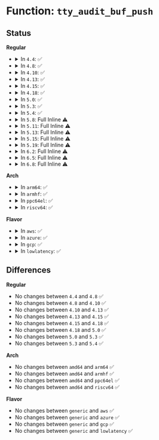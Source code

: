 # Function: <code>tty_audit_buf_push</code>

## Status
<b>Regular</b>
<ul>
<li>
<details>
<summary>In <code>4.4</code>: ✅</summary>

```c
void tty_audit_buf_push(struct tty_audit_buf *buf);
```

**Collision:** Unique Static

**Inline:** No

**Transformation:** False

**Instances:**

```
In drivers/tty/tty_audit.c (ffffffff814ecf40)
Location: drivers/tty/tty_audit.c:94
Inline: False
Direct callers:
  - drivers/tty/tty_audit.c:tty_audit_exit
  - drivers/tty/tty_audit.c:tty_audit_tiocsti
  - drivers/tty/tty_audit.c:tty_audit_push_current
  - drivers/tty/tty_audit.c:tty_audit_add_data
  - drivers/tty/tty_audit.c:tty_audit_add_data
  - drivers/tty/tty_audit.c:tty_audit_push
```
**Symbols:**

```
ffffffff814ecf40-ffffffff814ecf8b: tty_audit_buf_push (STB_LOCAL)
```
</details>
</li>
<li>
<details>
<summary>In <code>4.8</code>: ✅</summary>

```c
void tty_audit_buf_push(struct tty_audit_buf *buf);
```

**Collision:** Unique Static

**Inline:** No

**Transformation:** False

**Instances:**

```
In drivers/tty/tty_audit.c (ffffffff8153df40)
Location: drivers/tty/tty_audit.c:93
Inline: False
Direct callers:
  - drivers/tty/tty_audit.c:tty_audit_add_data
  - drivers/tty/tty_audit.c:tty_audit_add_data
  - drivers/tty/tty_audit.c:tty_audit_push
  - drivers/tty/tty_audit.c:tty_audit_exit
```
**Symbols:**

```
ffffffff8153df40-ffffffff8153df88: tty_audit_buf_push (STB_LOCAL)
```
</details>
</li>
<li>
<details>
<summary>In <code>4.10</code>: ✅</summary>

```c
void tty_audit_buf_push(struct tty_audit_buf *buf);
```

**Collision:** Unique Static

**Inline:** No

**Transformation:** False

**Instances:**

```
In drivers/tty/tty_audit.c (ffffffff8156a590)
Location: drivers/tty/tty_audit.c:93
Inline: False
Direct callers:
  - drivers/tty/tty_audit.c:tty_audit_add_data
  - drivers/tty/tty_audit.c:tty_audit_add_data
  - drivers/tty/tty_audit.c:tty_audit_push
  - drivers/tty/tty_audit.c:tty_audit_exit
```
**Symbols:**

```
ffffffff8156a590-ffffffff8156a5d8: tty_audit_buf_push (STB_LOCAL)
```
</details>
</li>
<li>
<details>
<summary>In <code>4.13</code>: ✅</summary>

```c
void tty_audit_buf_push(struct tty_audit_buf *buf);
```

**Collision:** Unique Static

**Inline:** No

**Transformation:** False

**Instances:**

```
In drivers/tty/tty_audit.c (ffffffff8157ebb0)
Location: drivers/tty/tty_audit.c:93
Inline: False
Direct callers:
  - drivers/tty/tty_audit.c:tty_audit_add_data
  - drivers/tty/tty_audit.c:tty_audit_add_data
  - drivers/tty/tty_audit.c:tty_audit_add_data
  - drivers/tty/tty_audit.c:tty_audit_push
  - drivers/tty/tty_audit.c:tty_audit_exit
```
**Symbols:**

```
ffffffff8157ebb0-ffffffff8157ebf9: tty_audit_buf_push (STB_LOCAL)
```
</details>
</li>
<li>
<details>
<summary>In <code>4.15</code>: ✅</summary>

```c
void tty_audit_buf_push(struct tty_audit_buf *buf);
```

**Collision:** Unique Static

**Inline:** No

**Transformation:** False

**Instances:**

```
In drivers/tty/tty_audit.c (ffffffff815e3720)
Location: drivers/tty/tty_audit.c:91
Inline: False
Direct callers:
  - drivers/tty/tty_audit.c:tty_audit_add_data
  - drivers/tty/tty_audit.c:tty_audit_add_data
  - drivers/tty/tty_audit.c:tty_audit_add_data
  - drivers/tty/tty_audit.c:tty_audit_push
  - drivers/tty/tty_audit.c:tty_audit_exit
```
**Symbols:**

```
ffffffff815e3720-ffffffff815e3769: tty_audit_buf_push (STB_LOCAL)
```
</details>
</li>
<li>
<details>
<summary>In <code>4.18</code>: ✅</summary>

```c
void tty_audit_buf_push(struct tty_audit_buf *buf);
```

**Collision:** Unique Static

**Inline:** No

**Transformation:** False

**Instances:**

```
In drivers/tty/tty_audit.c (ffffffff8161ca00)
Location: drivers/tty/tty_audit.c:91
Inline: False
Direct callers:
  - drivers/tty/tty_audit.c:tty_audit_add_data
  - drivers/tty/tty_audit.c:tty_audit_add_data
  - drivers/tty/tty_audit.c:tty_audit_add_data
  - drivers/tty/tty_audit.c:tty_audit_push
  - drivers/tty/tty_audit.c:tty_audit_exit
```
**Symbols:**

```
ffffffff8161ca00-ffffffff8161ca48: tty_audit_buf_push (STB_LOCAL)
```
</details>
</li>
<li>
<details>
<summary>In <code>5.0</code>: ✅</summary>

```c
void tty_audit_buf_push(struct tty_audit_buf *buf);
```

**Collision:** Unique Static

**Inline:** No

**Transformation:** False

**Instances:**

```
In drivers/tty/tty_audit.c (ffffffff81639c80)
Location: drivers/tty/tty_audit.c:90
Inline: False
Direct callers:
  - drivers/tty/tty_audit.c:tty_audit_add_data
  - drivers/tty/tty_audit.c:tty_audit_add_data
  - drivers/tty/tty_audit.c:tty_audit_add_data
  - drivers/tty/tty_audit.c:tty_audit_push
  - drivers/tty/tty_audit.c:tty_audit_exit
```
**Symbols:**

```
ffffffff81639c80-ffffffff81639cc8: tty_audit_buf_push (STB_LOCAL)
```
</details>
</li>
<li>
<details>
<summary>In <code>5.3</code>: ✅</summary>

```c
void tty_audit_buf_push(struct tty_audit_buf *buf);
```

**Collision:** Unique Static

**Inline:** No

**Transformation:** False

**Instances:**

```
In drivers/tty/tty_audit.c (ffffffff8166dfa0)
Location: drivers/tty/tty_audit.c:90
Inline: False
Direct callers:
  - drivers/tty/tty_audit.c:tty_audit_add_data
  - drivers/tty/tty_audit.c:tty_audit_add_data
  - drivers/tty/tty_audit.c:tty_audit_push
  - drivers/tty/tty_audit.c:tty_audit_exit
```
**Symbols:**

```
ffffffff8166dfa0-ffffffff8166dfea: tty_audit_buf_push (STB_LOCAL)
```
</details>
</li>
<li>
<details>
<summary>In <code>5.4</code>: ✅</summary>

```c
void tty_audit_buf_push(struct tty_audit_buf *buf);
```

**Collision:** Unique Static

**Inline:** No

**Transformation:** False

**Instances:**

```
In drivers/tty/tty_audit.c (ffffffff81690610)
Location: drivers/tty/tty_audit.c:90
Inline: False
Direct callers:
  - drivers/tty/tty_audit.c:tty_audit_add_data
  - drivers/tty/tty_audit.c:tty_audit_add_data
  - drivers/tty/tty_audit.c:tty_audit_push
  - drivers/tty/tty_audit.c:tty_audit_exit
```
**Symbols:**

```
ffffffff81690610-ffffffff8169065a: tty_audit_buf_push (STB_LOCAL)
```
</details>
</li>
<li>
<details>
<summary>In <code>5.8</code>: Full Inline ⚠️</summary>

**Collision:** Unique Static

**Inline:** Full

**Transformation:** False

**Instances:**

```
In drivers/tty/tty_audit.c (ffffffff817431a0)
Location: drivers/tty/tty_audit.c:90
Inline: True
Inline callers:
  - drivers/tty/tty_audit.c:tty_audit_add_data
  - drivers/tty/tty_audit.c:tty_audit_add_data
  - drivers/tty/tty_audit.c:tty_audit_push
  - drivers/tty/tty_audit.c:tty_audit_exit
```
</details>
</li>
<li>
<details>
<summary>In <code>5.11</code>: Full Inline ⚠️</summary>

**Collision:** Unique Static

**Inline:** Full

**Transformation:** False

**Instances:**

```
In drivers/tty/tty_audit.c (ffffffff8175f03d)
Location: drivers/tty/tty_audit.c:90
Inline: True
Inline callers:
  - drivers/tty/tty_audit.c:tty_audit_add_data
  - drivers/tty/tty_audit.c:tty_audit_add_data
  - drivers/tty/tty_audit.c:tty_audit_push
  - drivers/tty/tty_audit.c:tty_audit_exit
```
</details>
</li>
<li>
<details>
<summary>In <code>5.13</code>: Full Inline ⚠️</summary>

**Collision:** Unique Static

**Inline:** Full

**Transformation:** False

**Instances:**

```
In drivers/tty/tty_audit.c (ffffffff81742d76)
Location: drivers/tty/tty_audit.c:91
Inline: True
Inline callers:
  - drivers/tty/tty_audit.c:tty_audit_add_data
  - drivers/tty/tty_audit.c:tty_audit_add_data
  - drivers/tty/tty_audit.c:tty_audit_push
  - drivers/tty/tty_audit.c:tty_audit_exit
```
</details>
</li>
<li>
<details>
<summary>In <code>5.15</code>: Full Inline ⚠️</summary>

**Collision:** Unique Static

**Inline:** Full

**Transformation:** False

**Instances:**

```
In drivers/tty/tty_audit.c (ffffffff817c37c6)
Location: drivers/tty/tty_audit.c:91
Inline: True
Inline callers:
  - drivers/tty/tty_audit.c:tty_audit_add_data
  - drivers/tty/tty_audit.c:tty_audit_add_data
  - drivers/tty/tty_audit.c:tty_audit_push
  - drivers/tty/tty_audit.c:tty_audit_exit
```
</details>
</li>
<li>
<details>
<summary>In <code>5.19</code>: Full Inline ⚠️</summary>

**Collision:** Unique Static

**Inline:** Full

**Transformation:** False

**Instances:**

```
In drivers/tty/tty_audit.c (ffffffff819003fd)
Location: drivers/tty/tty_audit.c:91
Inline: True
Inline callers:
  - drivers/tty/tty_audit.c:tty_audit_add_data
  - drivers/tty/tty_audit.c:tty_audit_add_data
  - drivers/tty/tty_audit.c:tty_audit_push
  - drivers/tty/tty_audit.c:tty_audit_exit
```
</details>
</li>
<li>
<details>
<summary>In <code>6.2</code>: Full Inline ⚠️</summary>

**Collision:** Unique Static

**Inline:** Full

**Transformation:** False

**Instances:**

```
In drivers/tty/tty_audit.c (ffffffff81a59ebd)
Location: drivers/tty/tty_audit.c:91
Inline: True
Inline callers:
  - drivers/tty/tty_audit.c:tty_audit_add_data
  - drivers/tty/tty_audit.c:tty_audit_add_data
  - drivers/tty/tty_audit.c:tty_audit_push
  - drivers/tty/tty_audit.c:tty_audit_exit
```
</details>
</li>
<li>
<details>
<summary>In <code>6.5</code>: Full Inline ⚠️</summary>

**Collision:** Unique Static

**Inline:** Full

**Transformation:** False

**Instances:**

```
In drivers/tty/tty_audit.c (ffffffff81aa44ca)
Location: drivers/tty/tty_audit.c:91
Inline: True
Inline callers:
  - drivers/tty/tty_audit.c:tty_audit_add_data
  - drivers/tty/tty_audit.c:tty_audit_add_data
  - drivers/tty/tty_audit.c:tty_audit_push
  - drivers/tty/tty_audit.c:tty_audit_exit
```
</details>
</li>
<li>
<details>
<summary>In <code>6.8</code>: Full Inline ⚠️</summary>

**Collision:** Unique Static

**Inline:** Full

**Transformation:** False

**Instances:**

```
In drivers/tty/tty_audit.c (ffffffff81af6e8a)
Location: drivers/tty/tty_audit.c:91
Inline: True
Inline callers:
  - drivers/tty/tty_audit.c:tty_audit_add_data
  - drivers/tty/tty_audit.c:tty_audit_add_data
  - drivers/tty/tty_audit.c:tty_audit_push
  - drivers/tty/tty_audit.c:tty_audit_exit
```
</details>
</li>
</ul>
<b>Arch</b>
<ul>
<li>
<details>
<summary>In <code>arm64</code>: ✅</summary>

```c
void tty_audit_buf_push(struct tty_audit_buf *buf);
```

**Collision:** Unique Static

**Inline:** No

**Transformation:** False

**Instances:**

```
In drivers/tty/tty_audit.c (ffff800010863378)
Location: drivers/tty/tty_audit.c:90
Inline: False
Direct callers:
  - drivers/tty/tty_audit.c:tty_audit_add_data
  - drivers/tty/tty_audit.c:tty_audit_add_data
  - drivers/tty/tty_audit.c:tty_audit_push
  - drivers/tty/tty_audit.c:tty_audit_exit
```
**Symbols:**

```
ffff800010863378-ffff8000108633cc: tty_audit_buf_push (STB_LOCAL)
```
</details>
</li>
<li>
<details>
<summary>In <code>armhf</code>: ✅</summary>

```c
void tty_audit_buf_push(struct tty_audit_buf *buf);
```

**Collision:** Unique Static

**Inline:** No

**Transformation:** False

**Instances:**

```
In drivers/tty/tty_audit.c (c0969078)
Location: drivers/tty/tty_audit.c:90
Inline: False
Direct callers:
  - drivers/tty/tty_audit.c:tty_audit_add_data
  - drivers/tty/tty_audit.c:tty_audit_add_data
  - drivers/tty/tty_audit.c:tty_audit_push
  - drivers/tty/tty_audit.c:tty_audit_exit
```
**Symbols:**

```
c0969078-c09690d8: tty_audit_buf_push (STB_LOCAL)
```
</details>
</li>
<li>
<details>
<summary>In <code>ppc64el</code>: ✅</summary>

```c
void tty_audit_buf_push(struct tty_audit_buf *buf);
```

**Collision:** Unique Static

**Inline:** No

**Transformation:** False

**Instances:**

```
In drivers/tty/tty_audit.c (c000000000902160)
Location: drivers/tty/tty_audit.c:90
Inline: False
Direct callers:
  - drivers/tty/tty_audit.c:tty_audit_add_data
  - drivers/tty/tty_audit.c:tty_audit_add_data
  - drivers/tty/tty_audit.c:tty_audit_push
  - drivers/tty/tty_audit.c:tty_audit_exit
```
**Symbols:**

```
c000000000902160-c0000000009021e8: tty_audit_buf_push (STB_LOCAL)
```
</details>
</li>
<li>
<details>
<summary>In <code>riscv64</code>: ✅</summary>

```c
void tty_audit_buf_push(struct tty_audit_buf *buf);
```

**Collision:** Unique Static

**Inline:** No

**Transformation:** False

**Instances:**

```
In drivers/tty/tty_audit.c (ffffffe000539e8a)
Location: drivers/tty/tty_audit.c:90
Inline: False
Direct callers:
  - drivers/tty/tty_audit.c:tty_audit_add_data
  - drivers/tty/tty_audit.c:tty_audit_add_data
  - drivers/tty/tty_audit.c:tty_audit_push
  - drivers/tty/tty_audit.c:tty_audit_exit
```
**Symbols:**

```
ffffffe000539e8a-ffffffe000539ed2: tty_audit_buf_push (STB_LOCAL)
```
</details>
</li>
</ul>
<b>Flavor</b>
<ul>
<li>
<details>
<summary>In <code>aws</code>: ✅</summary>

```c
void tty_audit_buf_push(struct tty_audit_buf *buf);
```

**Collision:** Unique Static

**Inline:** No

**Transformation:** False

**Instances:**

```
In drivers/tty/tty_audit.c (ffffffff81656090)
Location: drivers/tty/tty_audit.c:90
Inline: False
Direct callers:
  - drivers/tty/tty_audit.c:tty_audit_add_data
  - drivers/tty/tty_audit.c:tty_audit_add_data
  - drivers/tty/tty_audit.c:tty_audit_push
  - drivers/tty/tty_audit.c:tty_audit_exit
```
**Symbols:**

```
ffffffff81656090-ffffffff816560da: tty_audit_buf_push (STB_LOCAL)
```
</details>
</li>
<li>
<details>
<summary>In <code>azure</code>: ✅</summary>

```c
void tty_audit_buf_push(struct tty_audit_buf *buf);
```

**Collision:** Unique Static

**Inline:** No

**Transformation:** False

**Instances:**

```
In drivers/tty/tty_audit.c (ffffffff81636420)
Location: drivers/tty/tty_audit.c:90
Inline: False
Direct callers:
  - drivers/tty/tty_audit.c:tty_audit_add_data
  - drivers/tty/tty_audit.c:tty_audit_add_data
  - drivers/tty/tty_audit.c:tty_audit_push
  - drivers/tty/tty_audit.c:tty_audit_exit
```
**Symbols:**

```
ffffffff81636420-ffffffff8163646a: tty_audit_buf_push (STB_LOCAL)
```
</details>
</li>
<li>
<details>
<summary>In <code>gcp</code>: ✅</summary>

```c
void tty_audit_buf_push(struct tty_audit_buf *buf);
```

**Collision:** Unique Static

**Inline:** No

**Transformation:** False

**Instances:**

```
In drivers/tty/tty_audit.c (ffffffff81684450)
Location: drivers/tty/tty_audit.c:90
Inline: False
Direct callers:
  - drivers/tty/tty_audit.c:tty_audit_add_data
  - drivers/tty/tty_audit.c:tty_audit_add_data
  - drivers/tty/tty_audit.c:tty_audit_push
  - drivers/tty/tty_audit.c:tty_audit_exit
```
**Symbols:**

```
ffffffff81684450-ffffffff8168449a: tty_audit_buf_push (STB_LOCAL)
```
</details>
</li>
<li>
<details>
<summary>In <code>lowlatency</code>: ✅</summary>

```c
void tty_audit_buf_push(struct tty_audit_buf *buf);
```

**Collision:** Unique Static

**Inline:** No

**Transformation:** False

**Instances:**

```
In drivers/tty/tty_audit.c (ffffffff8169ea60)
Location: drivers/tty/tty_audit.c:90
Inline: False
Direct callers:
  - drivers/tty/tty_audit.c:tty_audit_add_data
  - drivers/tty/tty_audit.c:tty_audit_add_data
  - drivers/tty/tty_audit.c:tty_audit_push
  - drivers/tty/tty_audit.c:tty_audit_exit
```
**Symbols:**

```
ffffffff8169ea60-ffffffff8169eaaa: tty_audit_buf_push (STB_LOCAL)
```
</details>
</li>
</ul>

## Differences
<b>Regular</b>
<ul>
<li>
No changes between <code>4.4</code> and <code>4.8</code> ✅
</li>
<li>
No changes between <code>4.8</code> and <code>4.10</code> ✅
</li>
<li>
No changes between <code>4.10</code> and <code>4.13</code> ✅
</li>
<li>
No changes between <code>4.13</code> and <code>4.15</code> ✅
</li>
<li>
No changes between <code>4.15</code> and <code>4.18</code> ✅
</li>
<li>
No changes between <code>4.18</code> and <code>5.0</code> ✅
</li>
<li>
No changes between <code>5.0</code> and <code>5.3</code> ✅
</li>
<li>
No changes between <code>5.3</code> and <code>5.4</code> ✅
</li>
</ul>
<b>Arch</b>
<ul>
<li>
No changes between <code>amd64</code> and <code>arm64</code> ✅
</li>
<li>
No changes between <code>amd64</code> and <code>armhf</code> ✅
</li>
<li>
No changes between <code>amd64</code> and <code>ppc64el</code> ✅
</li>
<li>
No changes between <code>amd64</code> and <code>riscv64</code> ✅
</li>
</ul>
<b>Flavor</b>
<ul>
<li>
No changes between <code>generic</code> and <code>aws</code> ✅
</li>
<li>
No changes between <code>generic</code> and <code>azure</code> ✅
</li>
<li>
No changes between <code>generic</code> and <code>gcp</code> ✅
</li>
<li>
No changes between <code>generic</code> and <code>lowlatency</code> ✅
</li>
</ul>
